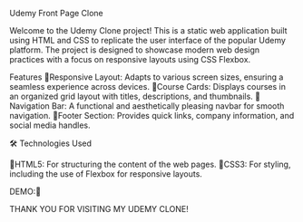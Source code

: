 Udemy Front Page Clone

Welcome to the Udemy Clone project! This is a static web application built using HTML and CSS to replicate the user interface of the popular Udemy platform. The project is designed to showcase modern web design practices with a focus on responsive layouts using CSS Flexbox.

Features 🌟Responsive Layout: Adapts to various screen sizes, ensuring a seamless experience across devices. 🌟Course Cards: Displays courses in an organized grid layout with titles, descriptions, and thumbnails. 🌟Navigation Bar: A functional and aesthetically pleasing navbar for smooth navigation. 🌟Footer Section: Provides quick links, company information, and social media handles.

🛠️ Technologies Used

🌟HTML5: For structuring the content of the web pages. 🌟CSS3: For styling, including the use of Flexbox for responsive layouts.

DEMO:🚀

THANK YOU FOR VISITING MY UDEMY CLONE!

